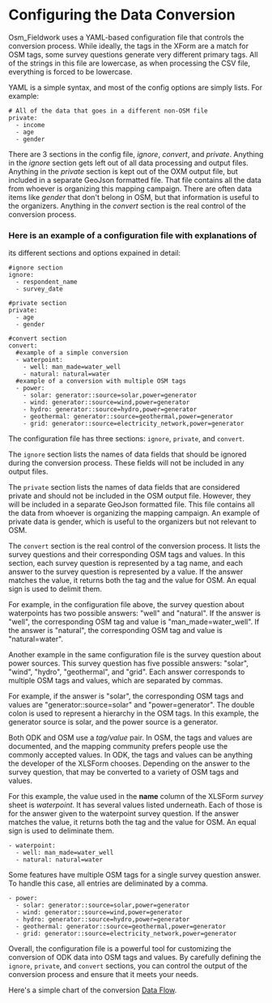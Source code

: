 # Configuring the Data Conversion

Osm_Fieldwork uses a YAML-based configuration file that controls the
conversion process. While ideally, the tags in the XForm are a match
for OSM tags, some survey questions generate very different primary
tags. All of the strings in this file are lowercase, as when
processing the CSV file, everything is forced to be lowercase.

YAML is a simple syntax, and most of the config options are simply
lists. For example:

    # All of the data that goes in a different non-OSM file
    private:
      - income
      - age
      - gender

There are 3 sections in the config file, _ignore_, _convert_, and
_private_. Anything in the _ignore_ section gets left out of all data
processing and output files. Anything in the _private_ section is kept
out of the OXM output file, but included in a separate GeoJson
formatted file. That file contains all the data from whoever is
organizing this mapping campaign. There are often data items like
_gender_ that don't belong in OSM, but that information is useful
to the organizers. Anything in the _convert_ section is the real
control of the conversion process.

### Here is an example of a configuration file with explanations of
its different sections and options expained in detail:

    #ignore section
    ignore:
      - respondent_name
      - survey_date

    #private section
    private:
      - age
      - gender

    #convert section
    convert:
      #example of a simple conversion
      - waterpoint:
        - well: man_made=water_well
        - natural: natural=water
      #example of a conversion with multiple OSM tags
      - power:
        - solar: generator::source=solar,power=generator
        - wind: generator::source=wind,power=generator
        - hydro: generator::source=hydro,power=generator
        - geothermal: generator::source=geothermal,power=generator
        - grid: generator::source=electricity_network,power=generator

The configuration file has three sections: `ignore`, `private`, and `convert`.

The `ignore` section lists the names of data fields that should be
ignored during the conversion process. These fields will not be
included in any output files.

The `private` section lists the names of data fields that are
considered private and should not be included in the OSM output
file. However, they will be included in a separate GeoJson formatted
file. This file contains all the data from whoever is organizing the
mapping campaign. An example of private data is gender, which is
useful to the organizers but not relevant to OSM.

The `convert` section is the real control of the conversion
process. It lists the survey questions and their corresponding OSM
tags and values. In this section, each survey question is represented
by a tag name, and each answer to the survey question is represented
by a value. If the answer matches the value, it returns both the tag
and the value for OSM. An equal sign is used to delimit them.

For example, in the configuration file above, the survey question
about waterpoints has two possible answers: "well" and "natural". If
the answer is "well", the corresponding OSM tag and value is
"man_made=water_well". If the answer is "natural", the corresponding
OSM tag and value is "natural=water".

Another example in the same configuration file is the survey question
about power sources. This survey question has five possible answers:
"solar", "wind", "hydro", "geothermal", and "grid". Each answer
corresponds to multiple OSM tags and values, which are separated by
commas.

For example, if the answer is "solar", the corresponding OSM tags and
values are "generator::source=solar" and "power=generator". The double
colon is used to represent a hierarchy in the OSM tags. In this
example, the generator source is solar, and the power source is a
generator.

Both ODK and OSM use a _tag/value_ pair. In OSM, the tags and values
are documented, and the mapping community prefers people use the
commonly accepted values. In ODK, the tags and values can be anything
the developer of the XLSForm chooses. Depending on the answer to the
survey question, that may be converted to a variety of OSM tags and
values.

For this example, the value used in the **name** column of the XLSForm
_survey_ sheet is _waterpoint_. It has several values listed
underneath. Each of those is for the answer given to the waterpoint
survey question. If the answer matches the value, it returns both the
tag and the value for OSM. An equal sign is used to deliminate them.

    - waterpoint:
      - well: man_made=water_well
      - natural: natural=water

Some features have multiple OSM tags for a single survey question
answer. To handle this case, all entries are deliminated by a comma.

    - power:
      - solar: generator::source=solar,power=generator
      - wind: generator::source=wind,power=generator
      - hydro: generator::source=hydro,power=generator
      - geothermal: generator::source=geothermal,power=generator
      - grid: generator::source=electricity_network,power=generator

Overall, the configuration file is a powerful tool for customizing the
conversion of ODK data into OSM tags and values. By carefully defining
the `ignore`, `private`, and `convert` sections, you can control the
output of the conversion process and ensure that it meets your needs.

Here's a simple chart of the conversion [Data Flow](conflation.svg).
